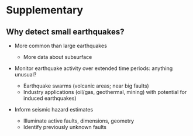 # **Supplementary**

## **Why detect small earthquakes?**

- More common than large earthquakes
    * More data about subsurface

- Monitor earthquake activity over extended time periods: anything unusual?
    * Earthquake swarms (volcanic areas; near big faults)
    * Industry applications (oil/gas, geothermal, mining) with potential for induced earthquakes)

- Inform seismic hazard estimates
    * Illuminate active faults, dimensions, geometry
    * Identify previously unknown faults  
